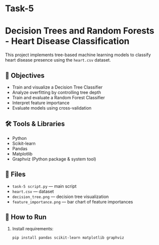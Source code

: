 # Task-5
# Decision Trees and Random Forests - Heart Disease Classification

This project implements tree-based machine learning models to classify heart disease presence using the `heart.csv` dataset.

## 🧠 Objectives

- Train and visualize a Decision Tree Classifier
- Analyze overfitting by controlling tree depth
- Train and evaluate a Random Forest Classifier
- Interpret feature importance
- Evaluate models using cross-validation

## 🛠 Tools & Libraries

- Python
- Scikit-learn
- Pandas
- Matplotlib
- Graphviz (Python package & system tool)

## 📂 Files

- `task-5 script.py` — main script
- `heart.csv` — dataset
- `decision_tree.png` — decision tree visualization
- `feature_importance.png` — bar chart of feature importances

## 🚀 How to Run

1. Install requirements:

   ```bash
   pip install pandas scikit-learn matplotlib graphviz
